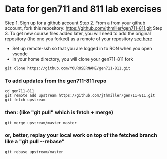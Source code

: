 # Data for gen711 and 811 lab exercises

Step 1. Sign up for a github account
Step 2. From a from your github account, fork this repository: https://github.com/jthmiller/gen711-811.git
Step 3. To get new course files added later, you will need to add the original repository (the one you forked) as a remote of your repository [see here](https://stackoverflow.com/questions/3903817/pull-new-updates-from-original-github-repository-into-forked-github-repository)

- Set up remote-ssh so that you are logged in to RON when you open vscode
- In your home directory, you will clone your gen711-811 fork
```
git clone https://github.com/YOURUSERNAME/gen711-811.git
```

### To add updates from the gen711-811 repo
```
cd gen711-811
git remote add upstream https://github.com/jthmiller/gen711-811.git
git fetch upstream
```
### then: (like "git pull" which is fetch + merge)
```
git merge upstream/master master
```
### or, better, replay your local work on top of the fetched branch like a "git pull --rebase"
```
git rebase upstream/master
```